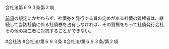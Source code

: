 会社法第６９３条第２項

[前項](会社法＿＿＿＿第６９３条第１項)の規定にかかわらず、社債券を発行する旨の定めがある社債の質権者は、継続して当該社債に係る社債券を占有しなければ、その質権をもって社債発行会社その他の第三者に対抗することができない。

#会社法
#会社法/第６９３条
#会社法/第６９３条/第２項
